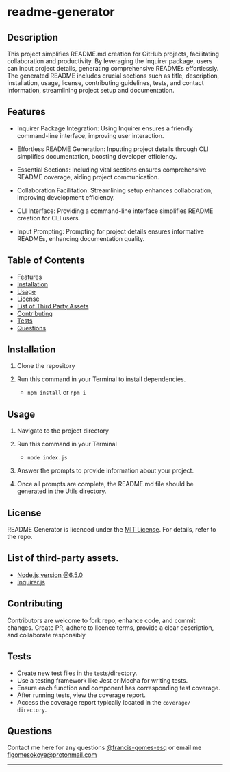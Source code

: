 # readme-generator

## Description

This project simplifies README.md creation for GitHub projects, facilitating collaboration and productivity. By leveraging the Inquirer package, users can input project details, generating comprehensive READMEs effortlessly. The generated README includes crucial sections such as title, description, installation, usage, license, contributing guidelines, tests, and contact information, streamlining project setup and documentation.

## Features

-   Inquirer Package Integration: Using Inquirer ensures a friendly command-line interface, improving user interaction.

-   Effortless README Generation: Inputting project details through CLI simplifies documentation, boosting developer efficiency.

-   Essential Sections: Including vital sections ensures comprehensive README coverage, aiding project communication.

-   Collaboration Facilitation: Streamlining setup enhances collaboration, improving development efficiency.

-   CLI Interface: Providing a command-line interface simplifies README creation for CLI users.

-   Input Prompting: Prompting for project details ensures informative READMEs, enhancing documentation quality.

## Table of Contents

-   [Features](#features)
-   [Installation](#installation)
-   [Usage](#usage)
-   [License](#license)
-   [List of Third Party Assets](#list-of-third-party-assets)
-   [Contributing](#contributing)
-   [Tests](#tests)
-   [Questions](#questions)

## Installation

1. Clone the repository

2. Run this command in your Terminal to install dependencies.

    - `npm install` or `npm i`

## Usage

1. Navigate to the project directory

2. Run this command in your Terminal

    - `node index.js`

3. Answer the prompts to provide information about your project.

4. Once all prompts are complete, the README.md file should be generated in the Utils directory.

## License

README Generator is licenced under the [MIT License](https://github.com/francis-gomes-esq/readme-generator/tree/main?tab=MIT-1-ov-file). For details, refer to the repo.

## List of third-party assets.

-   [Node.js version @6.5.0](https://nodejs.org/docs/latest/api/fs.html)
-   [Inquirer.js](https://www.npmjs.com/package/inquirer)

## Contributing

Contributors are welcome to fork repo, enhance code, and commit changes. Create PR, adhere to licence terms, provide a clear description, and collaborate responsibly

## Tests

-   Create new test files in the tests/directory.
-   Use a testing framework like Jest or Mocha for writing tests.
-   Ensure each function and component has corresponding test coverage.
-   After running tests, view the coverage report.
-   Access the coverage report typically located in the `coverage/ directory`.

## Questions

Contact me here for any questions [@francis-gomes-esq](https://github.com/francis-gomes-esq) or email me figomesokoye@protonmail.com

---

